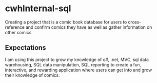 # cwhInternal-sql
Creating a project that is a comic book database for users to cross-reference and confirm comics they have as well as gather information on other comics.

## Expectations
I am using this project to grow my knowledge of c#, .net, MVC, sql data warehousing, SQL data manipulation, SQL reporting to create a fun, interactive, and rewarding application where users can get into and grow their knowledge of comics.
